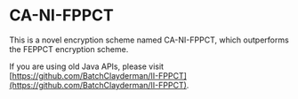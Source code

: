 # CA-NI-FPPCT

This is a novel encryption scheme named CA-NI-FPPCT, which outperforms the FEPPCT encryption scheme. 

If you are using old Java APIs, please visit [https://github.com/BatchClayderman/II-FPPCT](https://github.com/BatchClayderman/II-FPPCT). 

